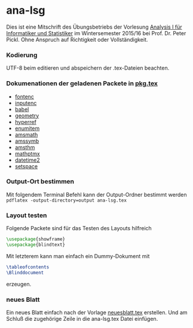 # ana-lsg
Dies ist eine Mitschrift des Übungsbetriebs der Vorlesung [Analysis I für Informatiker und Statistiker](http://www.mathematik.uni-muenchen.de/~nissen/analysis2015/) im Wintersemester 2015/16 bei Prof. Dr. Peter Pickl. Ohne Anspruch auf Richtigkeit oder Vollständigkeit.

### Kodierung
UTF-8 beim editieren und abspeichern der .tex-Dateien beachten.

### Dokumenationen der geladenen Packete in [pkg.tex](https://github.com/andreasellw/ana-lsg/blob/master/add/pkg.tex)
* [fontenc](https://www.ctan.org/pkg/fontenc)
* [inputenc](https://www.ctan.org/pkg/inputenc)
* [babel](https://www.ctan.org/pkg/babel)
* [geometry](https://www.ctan.org/pkg/geometry)
* [hyperref](https://www.ctan.org/pkg/hyperref)
* [enumitem](https://www.ctan.org/pkg/enumitem)
* [amsmath](https://www.ctan.org/pkg/amsmath)
* [amssymb](https://www.ctan.org/pkg/amssymb)
* [amsthm](https://www.ctan.org/pkg/amsthm)
* [mathptmx](https://www.ctan.org/pkg/mathptmx)
* [datetime2](https://www.ctan.org/pkg/datetime2)
* [setspace](https://www.ctan.org/pkg/setspace)

### Output-Ort bestimmen
Mit folgendem Terminal Befehl kann der Output-Ordner bestimmt werden `pdflatex -output-directory=output ana-lsg.tex`

### Layout testen
Folgende Packete sind für das Testen des Layouts hilfreich
```tex
\usepackage{showframe}
\usepackage{blindtext}
```
Mit letzterem kann man einfach ein Dummy-Dokument mit
```tex
\tableofcontents
\Blinddocument
```
erzeugen.

### neues Blatt
Ein neues Blatt einfach nach der Vorlage [neuesblatt.tex](https://github.com/andreasellw/ana-lsg/blob/master/neuesblatt.tex) erstellen. Und am Schluß die zugehörige Zeile in die ana-lsg.tex Datei einfügen.
